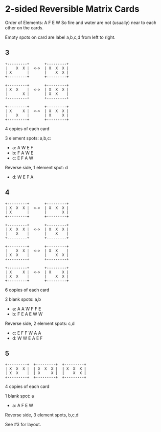 # 2-sided Reversible Matrix Cards

Order of Elements: A F E W
So fire and water are not (usually) near to each other
on the cards.

Empty spots on card are label a,b,c,d from left to right.

## 3

```
+---------+       +---------+
|    X  X |  <->  | X  X  X |
| X       |       |    X  X |
+---------+       +---------+
```

```
+---------+       +---------+
| X  X    |  <->  | X  X  X |
|       X |       | X  X    |
+---------+       +---------+
```

```
+---------+       +---------+
| X     X |  <->  | X  X  X |
|    X    |       | X     X |
+---------+       +---------+
```

4 copies of each card

3 element spots: a,b,c:

* a:  A  W  E  F
* b:  F  A  W  E
* c:  E  F  A  W

Reverse side, 1 element spot: d

* d:  W  E  F  A

## 4

```
+---------+       +---------+
| X  X  X |  <->  | X  X  X |
| X       |       |       X |
+---------+       +---------+
```
```
+---------+       +---------+
| X  X  X |  <->  | X  X  X |
|    X    |       |    X    |
+---------+       +---------+
```
```
+---------+       +---------+
|    X  X |  <->  | X  X    |
| X  X    |       |    X  X |
+---------+       +---------+
```
```
+---------+       +---------+
| X     X |  <->  | X     X |
| X  X    |       |    X  X |
+---------+       +---------+
```

6 copies of each card

2 blank spots: a,b

* a:  A  A  W  F  F  E
* b:  F  E  A  E  W  W

Reverse side, 2 element spots: c,d

* c:  E  F  F  W  A  A
* d:  W  W  E  A  E  F

## 5

```
+---------+  +---------+  +---------+
| X  X  X |  | X  X  X |  | X  X  X |
| X  X    |  | X     X |  |    X  X |
+---------+  +---------+  +---------+
```

4 copies of each card

1 blank spot: a

* a:  A  F  E  W

Reverse side, 3 element spots, b,c,d

See #3 for layout.
